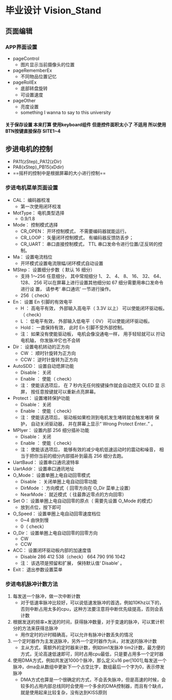 # 毕业设计 Vision_Stand

## 页面编辑
### APP界面设置
+ pageControl 
  + 图片显示当前摄像头的位置
+ pageRememberEx
  + 不同物品位置记忆
+ pageRollEx
  + 底部转盘旋转
  + 可设置速度
+ pageOther
  + 亮度设置
  + something I wanna to say to this university

#### 关于保存设置 本来打算 使用keyboard组件 但是控件面积太小了 不适用 所以使用BTN按键直接保存 SITE1~4


## 步进电机的控制

+ PA11(zStep)_PA12(zDir)
+ PA8(xStep)_PB15(xDdir)
+ ==摇杆的控制中是根据屏幕的大小进行控制==


### 步进电机菜单页面设置
+ CAL： 编码器校准  
  + 第一次使用闭环校准
+ MotType： 电机类型选择  
  + 0.9/1.8
+ Mode： 控制模式选择  
  + CR_OPEN： 开环控制模式， 不需要编码器就能运行。
  + CR_LOOP： 矢量闭环控制模式， 有编码器反馈防丢步；
  + CR_UART： 串口直接控制模式， TTL 串口发命令进行位置/正反转的控制。  
+ Ma： 设置电流档位  
  + 开环模式设置电流限幅/闭环模式自动设置
+ MStep： 设置细分步数（ 默认 16 细分）
  + 支持 1～256 任意细分， 其中常规细分 1、 2、 4、 8、 16、 32、 64、 128、
    256 可以在屏幕上进行设置其他细分如 67 细分需要用串口发命令进行设
    置， 请参考‘ 串口通讯’ 一节进行操作。  
  + 256（ check）
+ En： 设置 En 引脚的有效电平    
  + H ： 高电平有效， 外部输入高电平（ 3.3V 以上） 可以使能闭环驱动板。 （ check）
  + L ： 低电平有效， 外部输入低电平（ 0V） 可以使能闭环驱动板。
  + Hold： 一直保持有效， 此时 En 引脚不受外部控制。
  + 注： 如果没有使能驱动板， 电机会像没通电一样， 用手轻轻就可以
    拧动电机轴， 你发脉冲它也不会转  
+ Dir： 设置电机转动的正方向  
  + CW ： 顺时针旋转为正方向
  + CCW： 逆时针旋转为正方向  
+ AutoSDD： 设置自动熄屏功能  
  + Disable： 关闭
  + Enable ： 使能（ check）
  + 注： 使能该选项后， 在 7 秒内无任何按键操作就会自动熄灭 OLED 显
    示屏， 按任意按键就可以重新点亮屏幕。  
+ Protect： 设置堵转保护功能  
  + Disable： 关闭
  + Enable ： 使能（ check）
  + 注： 使能该选项后， 驱动板如果检测到电机发生堵转就会触发堵转
    保护， 自动关闭驱动器， 并在屏幕上显示“ Wrong Protect Enter..” 。  
+ MPlyer： 设置内部 256 细分插补功能  
  + Disable： 关闭
  + Enable ： 使能（ check）
  + 注： 使能该选项后， 能够有效的减少电机低速运动时的震动和噪音，
    相当于把你当前的细分内部插补到最高 256 细分去跑。  
+ UartBaud： 设置串口通讯波特率  
+ UartAddr： 设置串口通讯地址  
+ O_Mode： 设置单圈上电自动回零模式  
  + Disable ： 关闭单圈上电自动回零功能
  + DirMode ： 方向模式（ 回零方向在 O_Dir 菜单上设置）
  + NearMode： 就近模式（ 往最靠近零点的方向回零）  
+ Set O： 设置单圈上电自动回零的原点（ 需要先设置 O_Mode 的模式） 
  + 放到点位，按下即可
+ O_Speed： 设置单圈上电自动回零速度档位  
  + 0~4 由快到慢 
  + 0（ check）
+ O_Dir： 设置单圈上电自动回零的回零方向  
  + CW
  + CCW  
+ ACC： 设置闭环驱动板内部的加速度值  
  + Disable
    286
    412
    538（check）
    664
    790
    916
    1042
  + 注： 该选项是预留和扩展， 保持默认值‘ Disable’ 。  
+ Exit： 退出参数设置菜单  

### 步进电机脉冲计数方法

1. 每发送一个脉冲，做一次中断计数
   + 对于低速率脉冲比较好，可以说低速发脉冲的首选，例如10Khz以下的，否则中断占用太多的cpu，这种方法要注意将中断优先级提高，否则会丢计数
2. 根据发送的频率×发送的时间，获得脉冲数量，对于变速的脉冲，可以累计积分的方法来获得总脉冲
   + 用作定时的计时精确高，可以允许有脉冲计数丢失的情况
3. 一个定时器作为主发送脉冲，另外一个定时器作为从，对发送的脉冲计数
   + 主从方式，需额外的定时器来计数，例如tim1发脉冲 tim2计数，最方便的方式，无论高速低速即可，同时占用cpu最低，只是要占用多一个定时器
4. 使用DMA方式，例如共发送1000个脉冲，那么定义u16 per[1001],每发送一个脉冲，dma会从数组中更新下一个占空比字，数组最后一个字为0，表示停发脉冲
   + DMA方式也算是一个很确定的方式，不会丢失脉冲，但是高速的时候，会较多的占用内部总线同时会使用一个多余的DMA控制器，而且有个缺点，就是使用起来比较复杂，没有达到KISS原则